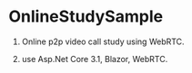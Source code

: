 # OnlineStudySample

1. Online p2p video call study using WebRTC.

2. use Asp.Net Core 3.1, Blazor, WebRTC.
